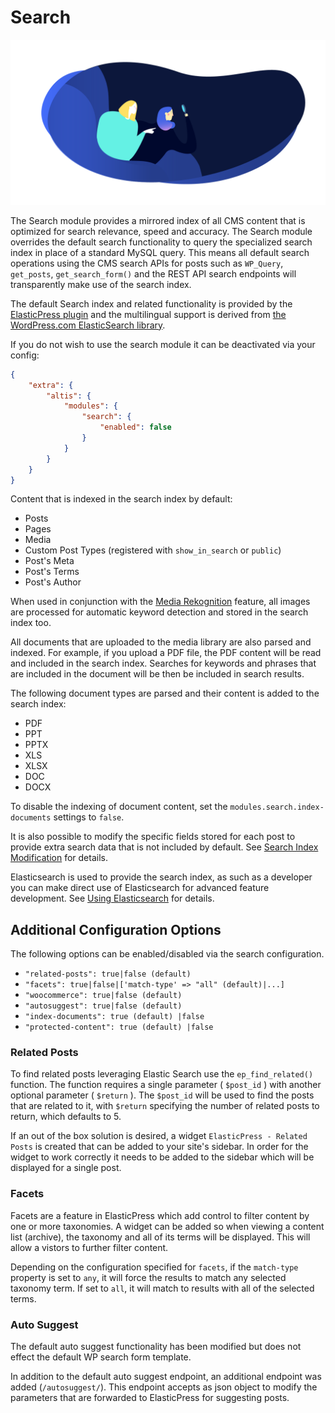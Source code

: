# Search

![](./assets/banner-search.png)

The Search module provides a mirrored index of all CMS content that is optimized for search relevance, speed and accuracy. The Search module overrides the default search functionality to query the specialized search index in place of a standard MySQL query. This means all default search operations using the CMS search APIs for posts such as `WP_Query`, `get_posts`, `get_search_form()` and the REST API search endpoints will transparently make use of the search index.

The default Search index and related functionality is provided by the [ElasticPress plugin](https://github.com/10up/ElasticPress) and the multilingual support is derived from [the WordPress.com ElasticSearch library](https://github.com/Automattic/wpes-lib).

If you do not wish to use the search module it can be deactivated via your config:

```json
{
	"extra": {
		"altis": {
			"modules": {
				"search": {
					"enabled": false
				}
			}
		}
	}
}
```

Content that is indexed in the search index by default:

- Posts
- Pages
- Media
- Custom Post Types (registered with `show_in_search` or `public`)
- Post's Meta
- Post's Terms
- Post's Author

When used in conjunction with the [Media Rekognition](docs://media/image-recognition.md) feature, all images are processed for automatic keyword detection and stored in the search index too.

All documents that are uploaded to the media library are also parsed and indexed. For example, if you upload a PDF file, the PDF content will be read and included in the search index. Searches for keywords and phrases that are included in the document will be then be included in search results.

The following document types are parsed and their content is added to the search index:

- PDF
- PPT
- PPTX
- XLS
- XLSX
- DOC
- DOCX

To disable the indexing of document content, set the `modules.search.index-documents` settings to `false`.

It is also possible to modify the specific fields stored for each post to provide extra search data that is not included by default. See [Search Index Modification](posts-index-modification.md) for details.

Elasticsearch is used to provide the search index, as such as a developer you can make direct use of Elasticsearch for advanced feature development. See [Using Elasticsearch](using-elasticsearch.md) for details.

## Additional Configuration Options
The following options can be enabled/disabled via the search configuration.

- `"related-posts": true|false (default)`
- `"facets": true|false|['match-type' => "all" (default)|...]`
- `"woocommerce": true|false (default)`
- `"autosuggest": true|false (default)`
- `"index-documents": true (default) |false`
- `"protected-content": true (default) |false`

### Related Posts
To find related posts leveraging Elastic Search use the `ep_find_related()` function. The function requires a single parameter ( `$post_id` ) with another optional parameter ( `$return` ). The `$post_id` will be used to find the posts that are related to it, with `$return` specifying the number of related posts to return, which defaults to 5.

If an out of the box solution is desired, a widget `ElasticPress - Related Posts` is created that can be added to your site's sidebar. In order for the widget to work correctly it needs to be added to the sidebar which will be displayed for a single post.

### Facets
Facets are a feature in ElasticPress which add control to filter content by one or more taxonomies. A widget can be added so when viewing a content list (archive), the taxonomy and all of its terms will be displayed. This will allow a vistors to further filter content.

Depending on the configuration specified for `facets`, if the `match-type` property is set to `any`, it will force the results to match any selected taxonomy term. If set to `all`, it will match to results with all of the selected terms.

### Auto Suggest
The default auto suggest functionality has been modified but does not effect the default WP search form template.

In addition to the default auto suggest endpoint, an additional endpoint was added (`/autosuggest/`). This endpoint accepts as json object to modify the parameters that are forwarded to ElasticPress for suggesting posts.
